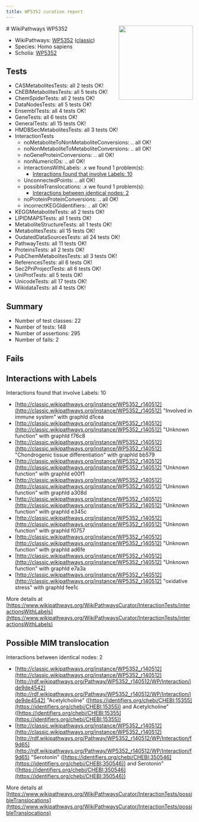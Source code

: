 ```yaml
---
title: WP5352 curation report
---
```


<img style="float: right; width: 200px" src="https://upload.wikimedia.org/wikipedia/commons/thumb/8/83/Wplogo_with_text_500.png/640px-Wplogo_with_text_500.png" />
# WikiPathways WP5352

* WikiPathways: [WP5352](https://wikipathways.org/pathways/WP5352) ([classic](https://classic.wikipathways.org/instance/WP5352))
* Species: Homo sapiens
* Scholia: [WP5352](https://scholia.toolforge.org/wikipathways/WP5352)
## Tests
* CASMetabolitesTests: all 2 tests OK!
* ChEBIMetabolitesTests: all 5 tests OK!
* ChemSpiderTests: all 2 tests OK!
* DataNodesTests: all 5 tests OK!
* EnsemblTests: all 4 tests OK!
* GeneTests: all 6 tests OK!
* GeneralTests: all 15 tests OK!
* HMDBSecMetabolitesTests: all 3 tests OK!
* InteractionTests
    * noMetaboliteToNonMetaboliteConversions: .. all OK!
    * noNonMetaboliteToMetaboliteConversions: .. all OK!
    * noGeneProteinConversions: .. all OK!
    * nonNumericIDs: .. all OK!
    * interactionsWithLabels: .x we found 1 problem(s):
        * [Interactions found that involve Labels: 10](#fe97a8b8)
    * UnconnectedPoints: .. all OK!
    * possibleTranslocations: .x we found 1 problem(s):
        * [Interactions between identical nodes: 2](#1c118207)
    * noProteinProteinConversions: .. all OK!
    * incorrectKEGGIdentifiers: .. all OK!
* KEGGMetaboliteTests: all 2 tests OK!
* LIPIDMAPSTests: all 1 tests OK!
* MetaboliteStructureTests: all 1 tests OK!
* MetabolitesTests: all 15 tests OK!
* OudatedDataSourcesTests: all 24 tests OK!
* PathwayTests: all 11 tests OK!
* ProteinsTests: all 2 tests OK!
* PubChemMetabolitesTests: all 3 tests OK!
* ReferencesTests: all 6 tests OK!
* Sec2PriProjectTests: all 6 tests OK!
* UniProtTests: all 5 tests OK!
* UnicodeTests: all 17 tests OK!
* WikidataTests: all 4 tests OK!


## Summary

* Number of test classes: 22
* Number of tests: 148
* Number of assertions: 295
* Number of fails: 2

## Fails

<a name="fe97a8b8" />

## Interactions with Labels

Interactions found that involve Labels: 10

* [http://classic.wikipathways.org/instance/WP5352_r140512](http://classic.wikipathways.org/instance/WP5352_r140512) "Involved in
immune system" with graphId d1cea
* [http://classic.wikipathways.org/instance/WP5352_r140512](http://classic.wikipathways.org/instance/WP5352_r140512) "Unknown function" with graphId f76c8
* [http://classic.wikipathways.org/instance/WP5352_r140512](http://classic.wikipathways.org/instance/WP5352_r140512) "Chondrogenic tissue 
differentiation" with graphId bb579
* [http://classic.wikipathways.org/instance/WP5352_r140512](http://classic.wikipathways.org/instance/WP5352_r140512) "Unknown function" with graphId e00f1
* [http://classic.wikipathways.org/instance/WP5352_r140512](http://classic.wikipathways.org/instance/WP5352_r140512) "Unknown function" with graphId a308d
* [http://classic.wikipathways.org/instance/WP5352_r140512](http://classic.wikipathways.org/instance/WP5352_r140512) "Unknown function" with graphId e345c
* [http://classic.wikipathways.org/instance/WP5352_r140512](http://classic.wikipathways.org/instance/WP5352_r140512) "Unknown function" with graphId f0757
* [http://classic.wikipathways.org/instance/WP5352_r140512](http://classic.wikipathways.org/instance/WP5352_r140512) "Unknown function" with graphId ad6fe
* [http://classic.wikipathways.org/instance/WP5352_r140512](http://classic.wikipathways.org/instance/WP5352_r140512) "Unknown function" with graphId e7a3a
* [http://classic.wikipathways.org/instance/WP5352_r140512](http://classic.wikipathways.org/instance/WP5352_r140512) "oxidative
stress" with graphId fee1c


More details at [https://www.wikipathways.org/WikiPathwaysCurator/InteractionTests/interactionsWithLabels](https://www.wikipathways.org/WikiPathwaysCurator/InteractionTests/interactionsWithLabels)

<a name="1c118207" />

## Possible MIM translocation

Interactions between identical nodes: 2

* [http://classic.wikipathways.org/instance/WP5352_r140512](http://classic.wikipathways.org/instance/WP5352_r140512) [http://rdf.wikipathways.org/Pathway/WP5352_r140512/WP/Interaction/ide9de4542](http://rdf.wikipathways.org/Pathway/WP5352_r140512/WP/Interaction/ide9de4542) "Acetylcholine" ([https://identifiers.org/chebi/CHEBI:15355](https://identifiers.org/chebi/CHEBI:15355)) and 
Acetylcholine" ([https://identifiers.org/chebi/CHEBI:15355](https://identifiers.org/chebi/CHEBI:15355))
* [http://classic.wikipathways.org/instance/WP5352_r140512](http://classic.wikipathways.org/instance/WP5352_r140512) [http://rdf.wikipathways.org/Pathway/WP5352_r140512/WP/Interaction/f9d65](http://rdf.wikipathways.org/Pathway/WP5352_r140512/WP/Interaction/f9d65) "Serotonin" ([https://identifiers.org/chebi/CHEBI:350546](https://identifiers.org/chebi/CHEBI:350546)) and 
Serotonin" ([https://identifiers.org/chebi/CHEBI:350546](https://identifiers.org/chebi/CHEBI:350546))


More details at [https://www.wikipathways.org/WikiPathwaysCurator/InteractionTests/possibleTranslocations](https://www.wikipathways.org/WikiPathwaysCurator/InteractionTests/possibleTranslocations)

